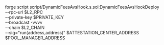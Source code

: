 forge script script/DynamicFeesAvsHook.s.sol:DynamicFeesAvsHookDeploy \
    --rpc-url $L2_RPC \
    --private-key $PRIVATE_KEY \
    --broadcast -vvvv \
    --chain $L2_CHAIN \
    --sig="run(address,address)" $ATTESTATION_CENTER_ADDRESS $POOL_MANAGER_ADDRESS